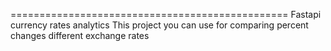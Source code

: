 ================================================
 Fastapi currency rates analytics
This project you can use for comparing percent changes different exchange rates
